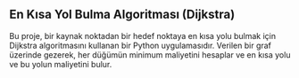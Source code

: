 ## En Kısa Yol Bulma Algoritması (Dijkstra)
Bu proje, bir kaynak noktadan bir hedef noktaya en kısa yolu bulmak için Dijkstra algoritmasını kullanan bir Python uygulamasıdır. Verilen bir graf üzerinde gezerek, her düğümün minimum maliyetini hesaplar ve en kısa yolu ve bu yolun maliyetini bulur.
